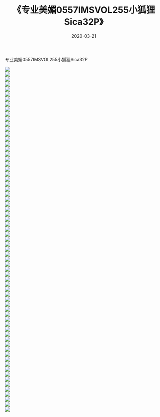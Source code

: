 ﻿---
layout: post
title:  《专业美媚0557IMSVOL255小狐狸Sica32P》
date:   2020-03-21
img: http://img.660000.xyz/Sharelink/性感/2020/专业美媚0557IMSVOL255小狐狸Sica32P/000.jpg
categories: [美女, 清纯, 唯美]
---

专业美媚0557IMSVOL255小狐狸Sica32P

  ![](http://img.660000.xyz/Sharelink/性感/2020/专业美媚0557IMSVOL255小狐狸Sica32P/001.jpg) <br> ![](http://img.660000.xyz/Sharelink/性感/2020/专业美媚0557IMSVOL255小狐狸Sica32P/002.jpg) <br> ![](http://img.660000.xyz/Sharelink/性感/2020/专业美媚0557IMSVOL255小狐狸Sica32P/003.jpg) <br> ![](http://img.660000.xyz/Sharelink/性感/2020/专业美媚0557IMSVOL255小狐狸Sica32P/004.jpg) <br> ![](http://img.660000.xyz/Sharelink/性感/2020/专业美媚0557IMSVOL255小狐狸Sica32P/005.jpg) <br> ![](http://img.660000.xyz/Sharelink/性感/2020/专业美媚0557IMSVOL255小狐狸Sica32P/006.jpg) <br> ![](http://img.660000.xyz/Sharelink/性感/2020/专业美媚0557IMSVOL255小狐狸Sica32P/007.jpg) <br> ![](http://img.660000.xyz/Sharelink/性感/2020/专业美媚0557IMSVOL255小狐狸Sica32P/008.jpg) <br> ![](http://img.660000.xyz/Sharelink/性感/2020/专业美媚0557IMSVOL255小狐狸Sica32P/009.jpg) <br> ![](http://img.660000.xyz/Sharelink/性感/2020/专业美媚0557IMSVOL255小狐狸Sica32P/010.jpg) <br> ![](http://img.660000.xyz/Sharelink/性感/2020/专业美媚0557IMSVOL255小狐狸Sica32P/011.jpg) <br> ![](http://img.660000.xyz/Sharelink/性感/2020/专业美媚0557IMSVOL255小狐狸Sica32P/012.jpg) <br> ![](http://img.660000.xyz/Sharelink/性感/2020/专业美媚0557IMSVOL255小狐狸Sica32P/013.jpg) <br> ![](http://img.660000.xyz/Sharelink/性感/2020/专业美媚0557IMSVOL255小狐狸Sica32P/014.jpg) <br> ![](http://img.660000.xyz/Sharelink/性感/2020/专业美媚0557IMSVOL255小狐狸Sica32P/015.jpg) <br> ![](http://img.660000.xyz/Sharelink/性感/2020/专业美媚0557IMSVOL255小狐狸Sica32P/016.jpg) <br> ![](http://img.660000.xyz/Sharelink/性感/2020/专业美媚0557IMSVOL255小狐狸Sica32P/017.jpg) <br> ![](http://img.660000.xyz/Sharelink/性感/2020/专业美媚0557IMSVOL255小狐狸Sica32P/018.jpg) <br> ![](http://img.660000.xyz/Sharelink/性感/2020/专业美媚0557IMSVOL255小狐狸Sica32P/019.jpg) <br> ![](http://img.660000.xyz/Sharelink/性感/2020/专业美媚0557IMSVOL255小狐狸Sica32P/020.jpg) <br> ![](http://img.660000.xyz/Sharelink/性感/2020/专业美媚0557IMSVOL255小狐狸Sica32P/021.jpg) <br> ![](http://img.660000.xyz/Sharelink/性感/2020/专业美媚0557IMSVOL255小狐狸Sica32P/022.jpg) <br> ![](http://img.660000.xyz/Sharelink/性感/2020/专业美媚0557IMSVOL255小狐狸Sica32P/023.jpg) <br> ![](http://img.660000.xyz/Sharelink/性感/2020/专业美媚0557IMSVOL255小狐狸Sica32P/024.jpg) <br> ![](http://img.660000.xyz/Sharelink/性感/2020/专业美媚0557IMSVOL255小狐狸Sica32P/025.jpg) <br> ![](http://img.660000.xyz/Sharelink/性感/2020/专业美媚0557IMSVOL255小狐狸Sica32P/026.jpg) <br> ![](http://img.660000.xyz/Sharelink/性感/2020/专业美媚0557IMSVOL255小狐狸Sica32P/027.jpg) <br> ![](http://img.660000.xyz/Sharelink/性感/2020/专业美媚0557IMSVOL255小狐狸Sica32P/028.jpg) <br> ![](http://img.660000.xyz/Sharelink/性感/2020/专业美媚0557IMSVOL255小狐狸Sica32P/029.jpg) <br> ![](http://img.660000.xyz/Sharelink/性感/2020/专业美媚0557IMSVOL255小狐狸Sica32P/030.jpg) <br> ![](http://img.660000.xyz/Sharelink/性感/2020/专业美媚0557IMSVOL255小狐狸Sica32P/031.jpg) <br> ![](http://img.660000.xyz/Sharelink/性感/2020/专业美媚0557IMSVOL255小狐狸Sica32P/032.jpg) <br> ![](http://img.660000.xyz/Sharelink/性感/2020/专业美媚0557IMSVOL255小狐狸Sica32P/033.jpg) <br> ![](http://img.660000.xyz/Sharelink/性感/2020/专业美媚0557IMSVOL255小狐狸Sica32P/034.jpg) <br> ![](http://img.660000.xyz/Sharelink/性感/2020/专业美媚0557IMSVOL255小狐狸Sica32P/035.jpg) <br> ![](http://img.660000.xyz/Sharelink/性感/2020/专业美媚0557IMSVOL255小狐狸Sica32P/036.jpg) <br> ![](http://img.660000.xyz/Sharelink/性感/2020/专业美媚0557IMSVOL255小狐狸Sica32P/037.jpg) <br> ![](http://img.660000.xyz/Sharelink/性感/2020/专业美媚0557IMSVOL255小狐狸Sica32P/038.jpg) <br> ![](http://img.660000.xyz/Sharelink/性感/2020/专业美媚0557IMSVOL255小狐狸Sica32P/039.jpg) <br> ![](http://img.660000.xyz/Sharelink/性感/2020/专业美媚0557IMSVOL255小狐狸Sica32P/040.jpg) <br> ![](http://img.660000.xyz/Sharelink/性感/2020/专业美媚0557IMSVOL255小狐狸Sica32P/041.jpg) <br> ![](http://img.660000.xyz/Sharelink/性感/2020/专业美媚0557IMSVOL255小狐狸Sica32P/042.jpg) <br> ![](http://img.660000.xyz/Sharelink/性感/2020/专业美媚0557IMSVOL255小狐狸Sica32P/043.jpg) <br> ![](http://img.660000.xyz/Sharelink/性感/2020/专业美媚0557IMSVOL255小狐狸Sica32P/044.jpg) <br> ![](http://img.660000.xyz/Sharelink/性感/2020/专业美媚0557IMSVOL255小狐狸Sica32P/045.jpg) <br> ![](http://img.660000.xyz/Sharelink/性感/2020/专业美媚0557IMSVOL255小狐狸Sica32P/046.jpg) <br> ![](http://img.660000.xyz/Sharelink/性感/2020/专业美媚0557IMSVOL255小狐狸Sica32P/047.jpg) <br> ![](http://img.660000.xyz/Sharelink/性感/2020/专业美媚0557IMSVOL255小狐狸Sica32P/048.jpg) <br> ![](http://img.660000.xyz/Sharelink/性感/2020/专业美媚0557IMSVOL255小狐狸Sica32P/049.jpg) <br> ![](http://img.660000.xyz/Sharelink/性感/2020/专业美媚0557IMSVOL255小狐狸Sica32P/050.jpg) <br> ![](http://img.660000.xyz/Sharelink/性感/2020/专业美媚0557IMSVOL255小狐狸Sica32P/051.jpg) <br> ![](http://img.660000.xyz/Sharelink/性感/2020/专业美媚0557IMSVOL255小狐狸Sica32P/052.jpg) <br> ![](http://img.660000.xyz/Sharelink/性感/2020/专业美媚0557IMSVOL255小狐狸Sica32P/053.jpg) <br> ![](http://img.660000.xyz/Sharelink/性感/2020/专业美媚0557IMSVOL255小狐狸Sica32P/054.jpg) <br> ![](http://img.660000.xyz/Sharelink/性感/2020/专业美媚0557IMSVOL255小狐狸Sica32P/055.jpg) <br> ![](http://img.660000.xyz/Sharelink/性感/2020/专业美媚0557IMSVOL255小狐狸Sica32P/056.jpg) <br> ![](http://img.660000.xyz/Sharelink/性感/2020/专业美媚0557IMSVOL255小狐狸Sica32P/057.jpg) <br> ![](http://img.660000.xyz/Sharelink/性感/2020/专业美媚0557IMSVOL255小狐狸Sica32P/058.jpg) <br> ![](http://img.660000.xyz/Sharelink/性感/2020/专业美媚0557IMSVOL255小狐狸Sica32P/059.jpg) <br> ![](http://img.660000.xyz/Sharelink/性感/2020/专业美媚0557IMSVOL255小狐狸Sica32P/060.jpg) <br> ![](http://img.660000.xyz/Sharelink/性感/2020/专业美媚0557IMSVOL255小狐狸Sica32P/061.jpg) <br> ![](http://img.660000.xyz/Sharelink/性感/2020/专业美媚0557IMSVOL255小狐狸Sica32P/062.jpg) <br> ![](http://img.660000.xyz/Sharelink/性感/2020/专业美媚0557IMSVOL255小狐狸Sica32P/063.jpg) <br> ![](http://img.660000.xyz/Sharelink/性感/2020/专业美媚0557IMSVOL255小狐狸Sica32P/064.jpg) <br> ![](http://img.660000.xyz/Sharelink/性感/2020/专业美媚0557IMSVOL255小狐狸Sica32P/065.jpg) <br> ![](http://img.660000.xyz/Sharelink/性感/2020/专业美媚0557IMSVOL255小狐狸Sica32P/066.jpg) <br> ![](http://img.660000.xyz/Sharelink/性感/2020/专业美媚0557IMSVOL255小狐狸Sica32P/067.jpg) <br> ![](http://img.660000.xyz/Sharelink/性感/2020/专业美媚0557IMSVOL255小狐狸Sica32P/068.jpg) <br> ![](http://img.660000.xyz/Sharelink/性感/2020/专业美媚0557IMSVOL255小狐狸Sica32P/069.jpg) <br>